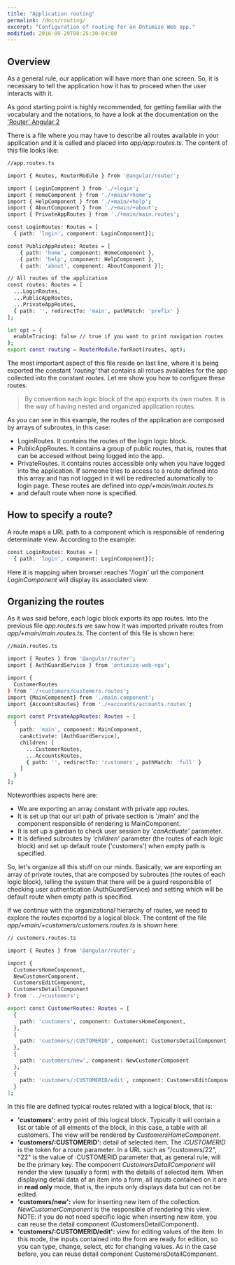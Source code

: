 ```yaml
---
title: "Application routing"
permalink: /docs/routing/
excerpt: "Configuration of routing for an Ontimize Web app."
modified: 2016-09-29T08:25:30-04:00
---
```


## Overview

As a general rule, our application will have more than one screen. So, it is necessary to tell the application how it has to proceed when the user interacts with it.

As good starting point is highly recommended, for getting familiar with the vocabulary and the notations, to have a look at the documentation on the ['Router' Angular 2](https://angular.io/docs/ts/latest/guide/router.html)

There is a file where you may have to describe all routes available in your application and it is called and placed into *app/app.routes.ts*. The content of this file looks like:

```bash
//app.routes.ts

import { Routes, RouterModule } from '@angular/router';

import { LoginComponent } from './+login';
import { HomeComponent } from './+main/+home';
import { HelpComponent } from './+main/+help';
import { AboutComponent } from './+main/+about';
import { PrivateAppRoutes } from './+main/main.routes';

const LoginRoutes: Routes = [
  { path: 'login', component: LoginComponent}];

const PublicAppRoutes: Routes = [
    { path: 'home', component: HomeComponent },
    { path: 'help', component: HelpComponent },
    { path: 'about', component: AboutComponent }];

// All routes of the application
const routes: Routes = [
  ...LoginRoutes,
  ...PublicAppRoutes,
  ...PrivateAppRoutes,
  { path: '', redirectTo: 'main', pathMatch: 'prefix' }
];

let opt = {
  enableTracing: false // true if you want to print navigation routes
};
export const routing = RouterModule.forRoot(routes, opt);

```

The most important aspect of this file reside on last line, where it is being exported the constant *'routing'* that contains all rotues availables for the app collected
into the constant *routes*. Let me show you how to configure these routes.

>By convention each logic block of the app exports its own routes. It is the way of having nested and organized application routes.

As you can see in this example, the routes of the application are composed by arrays of subroutes, in this case:

* LoginRoutes. It contains the routes of the login logic block.
* PublicAppRoutes. It contains a group of public routes, that is, routes that can be accesed without being logged into the app.
* PrivateRoutes. It contains routes accessible only when you have logged into the application. If someone tries to access to a route defined into this array and has not logged in
it will be redirected automatically to login page. These routes are defined into *app/+main/main.routes.ts*
* and default route when none is specified.


## How to specify a route?

A route maps a URL path to a component which is responsible of rendering determinate view. According to the example:

```bash
const LoginRoutes: Routes = [
  { path: 'login', component: LoginComponent}];
```
Here it is mapping when browser reaches '/login' url the component *LoginComponent* will display its associated view.

## Organizing the routes

As it was said before, each logic block exports its app routes. Into the previous file *app.routes.ts* we saw how it was imported private routes from *app/+main/main.routes.ts*.
The content of this file is shown here:

```bash
//main.routes.ts

import { Routes } from '@angular/router';
import { AuthGuardService } from 'ontimize-web-ngx';

import {
  CustomerRoutes
} from './+customers/customers.routes';
import {MainComponent} from './main.component';
import {AccountsRoutes} from './+accounts/accounts.routes';

export const PrivateAppRoutes: Routes = [
  {
    path: 'main', component: MainComponent,
    canActivate: [AuthGuardService],
    children: [
      ...CustomerRoutes,
      ...AccountsRoutes,
      { path: '', redirectTo: 'customers', pathMatch: 'full' }
    ]
  }
];
```
Noteworthies aspects here are:

* We are exporting an array constant with private app routes.
* It is set up that our url path of private section is '/main' and the component responsible of rendering is MainComponent.
* It is set up a gardian to check user session by *'canActivate'* parameter.
* It is defined subroutes by *'children'* parameter (the routes of each logic block) and set up default route ('customers') when empty path is specified.

So, let's organize all this stuff on our minds. Basically, we are exporting an array of private routes, that are composed by subroutes (the routes of each logic block), telling
the system that there will be a guard responsible of checking user authentication (AuthGuardService) and setting which will be default route when empty path is specified.

If we continue with the organizational hierarchy of routes, we need to explore the routes exported by a logical block.
The content of the file *app/+main/+customers/customers.routes.ts* is shown here:

```bash
// customers.routes.ts

import { Routes } from '@angular/router';

import {
  CustomersHomeComponent,
  NewCustomerComponent,
  CustomersEditComponent,
  CustomersDetailComponent
} from '../+customers';

export const CustomerRoutes: Routes = [
  {
    path: 'customers', component: CustomersHomeComponent,
  },
  {
    path: 'customers/:CUSTOMERID', component: CustomersDetailComponent
  },
  {
    path: 'customers/new', component: NewCustomerComponent
  },
  {
    path: 'customers/:CUSTOMERID/edit', component: CustomersEditComponent
  }
];
```
In this file are defined typical routes related with a logical block, that is:

* **'customers':** entry point of this logical block. Typically it will contain a list or table of all elments of the block, in this case, a table with all customers. The view
will be rendered by *CustomersHomeComponent*.
* **'customers/:CUSTOMERID':** detail of selected item. The *:CUSTOMERID* is the token for a route parameter. In a URL such as "/customers/22", "22" is the value
of :CUSTOMERID parameter that, as general rule, will be the primary key. The component *CustomersDetailComponent* will render the view (usually a form) with the details of selected item.
When displaying detail data of an item into a form, all inputs contained on it are in **read only** mode, that is, the inputs only displays data but can not be edited.
* **'customers/new':** view for inserting new item of the collection. *NewCustomerComponent* is the responsible of rendering this view.
NOTE: if you do not need specific logic when inserting new item, you can reuse the detail component (CustomersDetailComponent).
* **'customers/:CUSTOMERID/edit':** view for editing values of the item. In this mode, the inputs contained into the form are ready for edition, so you can type, change, select, etc for changing values.
As in the case before, you can reuse detail component CustomersDetailComponent.



